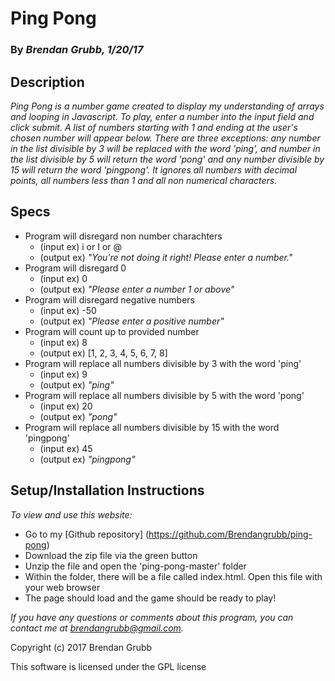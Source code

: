# **Ping Pong**

### By _Brendan Grubb, 1/20/17_

## Description

_Ping Pong is a number game created to display my understanding of arrays and looping in Javascript. To play, enter a number into the input field and click submit. A list of numbers starting with 1 and ending at the user's chosen number will appear below. There are three exceptions: any number in the list divisible by 3 will be replaced with the word 'ping', and number in the list divisible by 5 will return the word 'pong' and any number divisible by 15 will return the word 'pingpong'. It ignores all numbers with decimal points, all numbers less than 1 and all non numerical characters._

## Specs

* Program will disregard non number charachters
  * (input ex) i or I or @
  * (output ex) _"You're not doing it right! Please enter a number."_
* Program will disregard 0
  * (input ex) 0
  * (output ex) _"Please enter a number 1 or above"_
* Program will disregard negative numbers
  * (input ex) -50
  * (output ex) _"Please enter a positive number"_
* Program will count up to provided number
  * (input ex) 8
  * (output ex) [1, 2, 3, 4, 5, 6, 7, 8]
* Program will replace all numbers divisible by 3 with the word 'ping'
  * (input ex) 9
  * (output ex) _"ping"_
* Program will replace all numbers divisible by 5 with the word 'pong'
  * (input ex) 20
  * (output ex) _"pong"_
* Program will replace all numbers divisible by 15 with the word 'pingpong'
  * (input ex) 45
  * (output ex) _"pingpong"_

## Setup/Installation Instructions

_To view and use this website:_
* Go to my [Github repository] (https://github.com/Brendangrubb/ping-pong)
* Download the zip file via the green button
* Unzip the file and open the 'ping-pong-master' folder
* Within the folder, there will be a file called index.html. Open this file with your web browser
* The page should load and the game should be ready to play!


_If you have any questions or comments about this program, you can contact me at [brendangrubb@gmail.com](mailto:brendangrubb@gmail.com)._

Copyright (c) 2017 Brendan Grubb

This software is licensed under the GPL license
